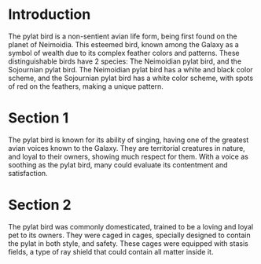 # Introduction
The pylat bird is a non-sentient avian life form, being first found on the planet of Neimoidia.
This esteemed bird, known among the Galaxy as a symbol of wealth due to its complex feather colors and patterns.
These distinguishable birds have 2 species: The Neimoidian pylat bird, and the Sojournian pylat bird.
The Neimoidian pylat bird has a white and black color scheme, and the Sojournian pylat bird has a white color scheme, with spots of red on the feathers, making a unique pattern.

# Section 1
The pylat bird is known for its ability of singing, having one of the greatest avian voices known to the Galaxy.
They are territorial creatures in nature, and loyal to their owners, showing much respect for them.
With a voice as soothing as the pylat bird, many could evaluate its contentment and satisfaction.



# Section 2
The pylat bird was commonly domesticated, trained to be a loving and loyal pet to its owners.
They were caged in cages, specially designed to contain the pylat in both style, and safety.
These cages were equipped with stasis fields, a type of ray shield that could contain all matter inside it.